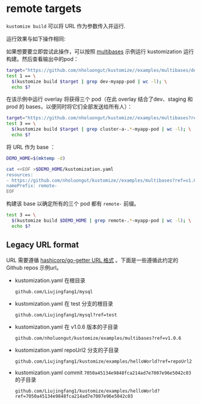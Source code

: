 # remote targets

`kustomize build` 可以将 URL 作为参数传入并运行.

运行效果与如下操作相同:

如果想要要立即尝试此操作，可以按照 [multibases](../multibases/README.md) 示例运行 kustomization 运行构建。然后查看输出中的pod：

<!-- @remoteOverlayBuild @test -->

```bash
target="https://github.com/nholuongut/kustomize//examples/multibases/dev/?ref=v1.0.6"
test 1 == \
  $(kustomize build $target | grep dev-myapp-pod | wc -l); \
  echo $?
```

在该示例中运行 overlay 将获得三个 pod（在此 overlay 结合了dev、staging 和 prod 的 bases，以便同时将它们全部发送给所有人）：

<!-- @remoteBuild @test -->
```bash
target="https://github.com/nholuongut/kustomize//examples/multibases?ref=v1.0.6"
test 3 == \
  $(kustomize build $target | grep cluster-a-.*-myapp-pod | wc -l); \
  echo $?
```

将 URL 作为 base ：

<!-- @createOverlay @test -->
```bash
DEMO_HOME=$(mktemp -d)

cat <<EOF >$DEMO_HOME/kustomization.yaml
resources:
- https://github.com/nholuongut/kustomize//examples/multibases?ref=v1.0.6
namePrefix: remote-
EOF
```

构建该 base 以确定所有的三个 pod 都有 `remote-` 前缀。

<!-- @remoteBases @testAgainstLatestRelease -->
```bash
test 3 == \
  $(kustomize build $DEMO_HOME | grep remote-.*-myapp-pod | wc -l); \
  echo $?
```

## Legacy URL format

URL 需要遵循 [hashicorp/go-getter URL 格式](https://github.com/hashicorp/go-getter#url-format) 。下面是一些遵循此约定的 Github repos 示例url。

- kustomization.yaml 在根目录

  `github.com/Liujingfang1/mysql`
- kustomization.yaml 在 test 分支的根目录

  `github.com/Liujingfang1/mysql?ref=test`
- kustomization.yaml 在 v1.0.6 版本的子目录

  `github.com/nholuongut/kustomize/examples/multibases?ref=v1.0.6`
- kustomization.yaml repoUrl2 分支的子目录

  `github.com/Liujingfang1/kustomize/examples/helloWorld?ref=repoUrl2`
- kustomization.yaml commit `7050a45134e9848fca214ad7e7007e96e5042c03` 的子目录

  `github.com/Liujingfang1/kustomize/examples/helloWorld?ref=7050a45134e9848fca214ad7e7007e96e5042c03`
